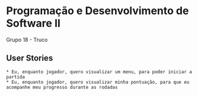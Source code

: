 # Programação e Desenvolvimento de Software II

Grupo 18 - Truco

## User Stories ## 

    * Eu, enquanto jogador, quero visualizar um menu, para poder iniciar a partida 
    * Eu, enquanto jogador, quero visualizar minha pontuação, para que eu acompanhe meu progresso durante as rodadas
